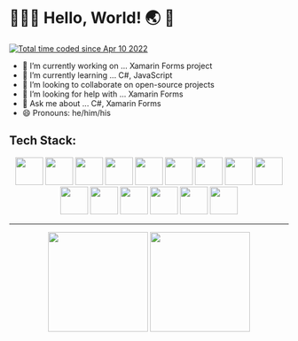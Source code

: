 # 👨🏻‍💻 Hello, World! 🌏 👋

<p> 
	<a href="https://wakatime.com/@7a7dfe71-1dec-4c71-aef5-6b21f3ddacdf">
		<img src="https://wakatime.com/badge/user/7a7dfe71-1dec-4c71-aef5-6b21f3ddacdf.svg" alt="Total time coded since Apr 10 2022" />
	</a>
</p>

- 🔭 I’m currently working on ... Xamarin Forms project
- 🌱 I’m currently learning ... C#, JavaScript
- 👯 I’m looking to collaborate on open-source projects
- 🤔 I’m looking for help with ... Xamarin Forms
- 💬 Ask me about ... C#, Xamarin Forms
- 😄 Pronouns: he/him/his

## Tech Stack:
<p align="center">
	<img height="50" src="https://cdn.jsdelivr.net/gh/devicons/devicon/icons/csharp/csharp-original.svg"/>
	<img height="50" src="https://cdn.jsdelivr.net/gh/devicons/devicon/icons/dotnetcore/dotnetcore-original.svg"/>
	<img height="50" src="https://cdn.jsdelivr.net/gh/devicons/devicon/icons/xamarin/xamarin-original.svg"/>
	<img height="50" src="https://cdn.jsdelivr.net/gh/devicons/devicon/icons/python/python-original.svg"/>
	<img height="50" src="https://cdn.jsdelivr.net/gh/devicons/devicon/icons/django/django-plain.svg"/>
	<img height="50" src="https://cdn.jsdelivr.net/gh/devicons/devicon/icons/flask/flask-original.svg"/>
	<img height="50" src="https://cdn.jsdelivr.net/gh/devicons/devicon/icons/javascript/javascript-original.svg"/>
	<img height="50" src="https://cdn.jsdelivr.net/gh/devicons/devicon/icons/react/react-original.svg"/>
	<img height="50" src="https://cdn.jsdelivr.net/gh/devicons/devicon/icons/linux/linux-original.svg"/>
	<img height="50" src="https://cdn.jsdelivr.net/gh/devicons/devicon/icons/git/git-original.svg"/>
	<img height="50" src="https://cdn.jsdelivr.net/gh/devicons/devicon/icons/microsoftsqlserver/microsoftsqlserver-plain.svg"/>
	<img height="50" src="https://cdn.jsdelivr.net/gh/devicons/devicon/icons/mongodb/mongodb-original.svg"/>
	<img height="50" src="https://cdn.jsdelivr.net/gh/devicons/devicon/icons/docker/docker-original.svg" />
	<img height="50" src="https://cdn.jsdelivr.net/gh/devicons/devicon/icons/kubernetes/kubernetes-plain.svg"/>
	<img height="50" src="https://cdn.jsdelivr.net/gh/devicons/devicon/icons/grafana/grafana-original.svg" />
</p> 

---

<p align="center">
	<img height="180em" src="https://github-readme-stats.vercel.app/api/top-langs/?username=gauravagrwal&layout=compact&theme=tokyonight" />
	<img height="180em" src="https://github-readme-stats.vercel.app/api?username=gauravagrwal&show_icons=true&theme=tokyonight"/>
</p>
